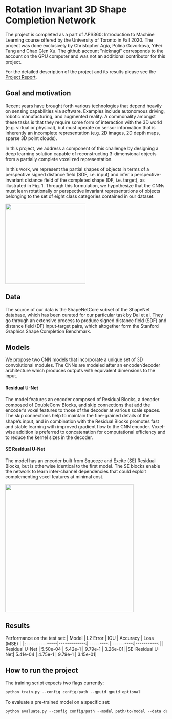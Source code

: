 # Rotation Invariant 3D Shape Completion Network
The project is completed as a part of APS360: Introduction to Machine Learning course offered by the University of Toronto in Fall 2020. The project was done exclusively by Christopher Agia, Polina Govorkova, YiFei Tang and Chao Glen Xu. The github account "nicknagi" corresponds to the account on the GPU computer and was not an additional contributor for this project.

For the detailed description of the project and its results please see the [Project Report](https://github.com/agiachris/rotational3DCNN/blob/main/project_description_and_results/ProjectReport.pdf).

## Goal and motivation
Recent years have brought forth various technologies that depend heavily on sensing capabilities via software. Examples include autonomous driving, robotic manufacturing, and augmented reality. A commonality amongst these tasks is that they require some form of interaction with the 3D world (e.g. virtual or physical), but must operate on sensor information that is inherently an incomplete representation (e.g. 2D images, 2D depth maps, sparse 3D point clouds). 

In this project, we address a component of this challenge by designing a deep learning solution capable of reconstructing 3-dimensional objects from a partially complete voxelized representation.

In this work, we represent the partial shapes of objects in terms of a perspective signed distance field (SDF, i.e. input) and infer a perspective-invariant distance field of the completed shape (DF, i.e. target), as illustrated in Fig. 1. Through this formulation, we hypothesize that the CNNs must learn rotationally or perspective invariant representations of objects belonging to the set of eight class categories contained in our dataset. 

<img src="https://github.com/agiachris/rotational3DCNN/blob/main/project_description_and_results/proposal_overview.png" height="250" />

## Data
The source of our data is the ShapeNetCore subset of the ShapeNet database, which has been curated for our particular task by Dai et al. They go through an extensive process to produce signed distance field (SDF) and distance field (DF) input-target pairs, which altogether form the Stanford Graphics Shape Completion Benchmark.

## Models
We propose two CNN models that incorporate a unique set of 3D convolutional modules. The CNNs are modeled after an encoder/decoder architecture which produces outputs with equivalent dimensions to the input. 
#### Residual U-Net 
The model features an encoder composed of Residual Blocks, a decoder composed of DoubleConv Blocks, and skip connections that add the encoder’s voxel features to those of the decoder at various scale spaces. The skip connections help to maintain the fine-grained details of the shape’s input, and in combination with the Residual Blocks promotes fast and stable learning with improved gradient flow to the CNN encoder. Voxel-wise addition is preferred to concatenation for computational efficiency and to reduce the kernel sizes in the decoder. 
#### SE Residual U-Net
The model has an encoder built from Squeeze and Excite (SE) Residual Blocks, but is otherwise identical to the first model. The SE blocks enable the network to learn inter-channel dependencies that could exploit complementing voxel features at minimal cost.

<img src="https://github.com/agiachris/rotational3DCNN/blob/main/project_description_and_results/proposal_system.png" height="400" />

## Results
Performance on the test set:
| Model           | L2 Error     | IOU       | Accuracy   | Loss (MSE) |
| :---------------|-------------:| ---------:| ----------:|-----------:|
| Residual U-Net  |     5.50e-04 |   5.42e-1 |    9.79e-1 |    3.26e-01|
|SE-Residual U-Net|   5.41e-04   |   4.75e-1 |    9.79e-1 |    3.15e-01|


## How to run the project

The training script expects two flags currently:
```python
python train.py --config config/path --gpuid gpuid_optional 
```

To evaluate a pre-trained model on a specific set:
```python
python evaluate.py --config config/path --model path/to/model --data data_split --gpuid gpuid_optional
```
